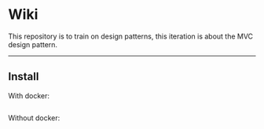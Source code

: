 # Wiki

This repository is to train on design patterns, this iteration is about the MVC design pattern.

---
## Install

With docker: 

```sh
```

Without docker: 

```sh
```